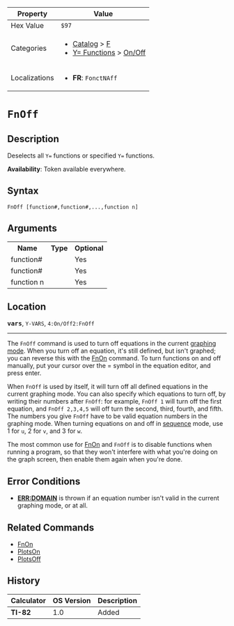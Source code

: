 | Property      | Value |
|---------------|-------|
| Hex Value     | `$97`|
| Categories    | <ul><li>[Catalog](<../categories/Catalog.md>) > [F](<../categories/Catalog.md#F>)</li><li>[Y= Functions](<../categories/Y= Functions.md>) > [On/Off](<../categories/Y= Functions.md#On/Off>)</li></ul> |
| Localizations | <ul><li><b>FR</b>: `FonctNAff `</li></ul> |

# `FnOff `

## Description
Deselects all `Y=` functions or specified `Y=` functions.


<b>Availability</b>: Token available everywhere.

## Syntax
`FnOff [function#,function#,...,function n]`

## Arguments
<table>
<tr><th>Name</th><th>Type</th><th>Optional</th></tr>

<tr><td>function#</td><td></td><td>Yes</td></tr>

<tr><td>function#</td><td></td><td>Yes</td></tr>

<tr><td>function n</td><td></td><td>Yes</td></tr>

</table>

## Location
<tt><kbd><b>vars</b></kbd></tt>, `Y-VARS`, `4:On/Off2:FnOff`
<hr>

The `FnOff` command is used to turn off equations in the current [graphing mode](/graphing-mode). When you turn off an equation, it's still defined, but isn't graphed; you can reverse this with the [FnOn](/fnon) command. To turn functions on and off manually, put your cursor over the = symbol in the equation editor, and press enter.

When `FnOff` is used by itself, it will turn off all defined equations in the current graphing mode. You can also specify which equations to turn off, by writing their numbers after `FnOff`: for example, `FnOff 1` will turn off the first equation, and `FnOff 2,3,4,5` will off turn the second, third, fourth, and fifth. The numbers you give `FnOff` have to be valid equation numbers in the graphing mode. When turning equations on and off in [sequence](/seq-mode) mode, use 1 for `u`, 2 for `v`, and 3 for `w`.

The most common use for [FnOn](/fnon) and `FnOff` is to disable functions when running a program, so that they won't interfere with what you're doing on the graph screen, then enable them again when you're done.

## Error Conditions

*   **[ERR:DOMAIN](/errors#domain)** is thrown if an equation number isn't valid in the current graphing mode, or at all.

## Related Commands

*   [FnOn](/fnon)
*   [PlotsOn](/plotson)
*   [PlotsOff](/plotsoff)

## History
| Calculator | OS Version | Description |
|------------|------------|-------------|
| <b>TI-82</b> | 1.0 | Added |


